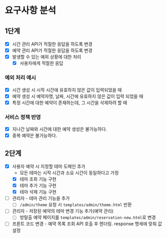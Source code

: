 # 요구사항 분석

## 1단계

- [x] 시간 관리 API가 적절한 응답을 하도록 변경 
- [x] 예약 관리 API가 적절한 응답을 하도록 변경
- [x] 발생할 수 있는 예외 상황에 대한 처리
  - [x] 사용자에게 적절한 응답 

### 예외 처리 예시
- [x] 시간 생성 시 시작 시간에 유효하지 않은 값이 입력되었을 때
- [x] 예약 생성 시 예약자명, 날짜, 시간에 유효하지 않은 값이 입력 되었을 때
- [x] 특정 시간에 대한 예약이 존재하는데, 그 시간을 삭제하려 할 때

### 서비스 정책 반영
- [x] 지나간 날짜와 시간에 대한 예약 생성은 불가능하다.
- [x] 중복 예약은 불가능하다.

## 2단계
- [x] 사용자 예약 시 지정할 테마 도메인 추가 
  - 모든 테마는 시작 시간과 소요 시간이 동일하다고 가정 
  - [x] 테마 조회 기능 구현
  - [x] 테마 추가 기능 구현
  - [x] 테마 삭제 기능 구현
- [ ] 관리자 - 테마 관리 기능을 추가
  - [ ] `/admin/theme` 요청 시 `templates/admin/theme.html` 반환
- [ ] 관리자 - 저장된 예약의 테마 변경 기능 추가(예약 관리)
  - [ ] 방탈출 예약 페이지를 `templates/admin/reservation-new.html`로 변경
- [ ] 프론트 코드 변경 - 예약 목록 조회 API 호출 후 렌더링. response 명세에 맞춰 값 설정
